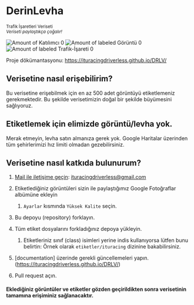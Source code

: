 # DerinLevha
<small> Trafik İşaretleri Veriseti </small> <br>
<sub> <i> Veriseti paylaştıkça çoğalır! </i></sub>

![Amount of Katılımcı 0](https://img.shields.io/badge/Katılımcı-0-green.svg)
![Amount of labeled Görüntü 0](https://img.shields.io/badge/Görüntü-0-blue.svg)
![Amount of labeled Trafik-İşareti 0](https://img.shields.io/badge/Trafikİşareti-0-blue.svg)

Proje dökümantasyonu: https://ituracingdriverless.github.io/DRLV/

## Verisetine nasıl erişebilirim?
Bu verisetine erişebilmek için en az 500 adet görüntüyü etiketlemeniz gerekmektedir. Bu şekilde verisetimizin doğal bir şekilde büyümesini sağlıyoruz.

## Etiketlemek için elimizde görüntü/levha yok.
Merak etmeyin, levha satın almanıza gerek yok. Google Haritalar üzerinden tüm şehirlerimizi hız limiti olmadan gezebilirsiniz.


## Verisetine nasıl katkıda bulunurum?

1. [Mail ile iletişime geçin](mailto:ituracingdriverless@gmail.com): ituracingdriverless@gmail.com
1. Etiketlediğiniz görüntüleri sizin ile paylaştığımız Google Fotoğraflar albümüne ekleyin
    1. `Ayarlar` kısmında `Yüksek Kalite` seçin.
1. Bu depoyu (repository) forklayın.
1. Tüm etiket dosyalarını forkladığınız depoya yükleyin.
    1. Etiketleriniz sınıf (class) isimleri yerine indis kullanıyorsa lütfen bunu belirtin: Örnek olarak `etiketler/ituracing` dizinine bakabilirsiniz.
    
1. [documentation] üzerinde gerekli güncellemeleri yapın. (https://ituracingdriverless.github.io/DRLV/)
1. Pull request açın.

<h4>Eklediğiniz görüntüler ve etiketler gözden geçirildikten sonra <b>verisetinin tamamına</b> erişiminiz sağlanacaktır.</h4>

